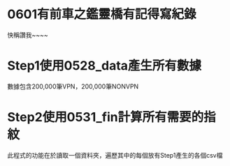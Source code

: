 0601有前車之鑑靈橋有記得寫紀錄
=====================================
快稱讚我~~~~

Step1使用0528_data產生所有數據
=====================================
數據包含200,000筆VPN，200,000筆NONVPN

Step2使用0531_fin計算所有需要的指紋
=====================================
此程式的功能在於讀取一個資料夾，遍歷其中的每個放有Step1產生的各個csv檔
